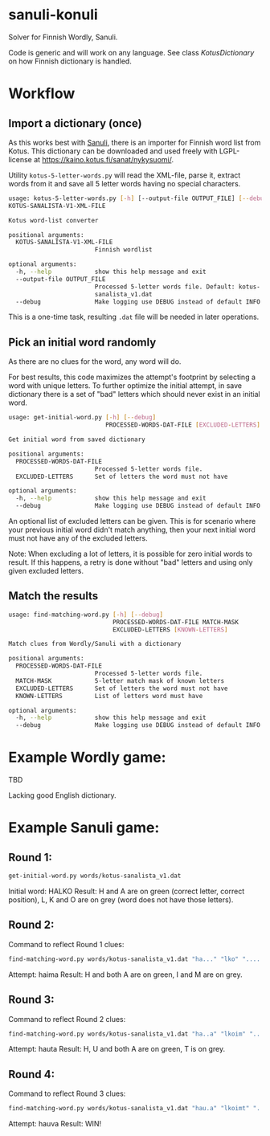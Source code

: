 # sanuli-konuli
Solver for Finnish Wordly, Sanuli.

Code is generic and will work on any language. See class _KotusDictionary_
on how Finnish dictionary is handled.

# Workflow

## Import a dictionary (once)
As this works best with [Sanuli](https://sanuli.fi), there is an importer for
Finnish word list from Kotus. This dictionary can be downloaded and used freely
with LGPL-license at https://kaino.kotus.fi/sanat/nykysuomi/.

Utility `kotus-5-letter-words.py` will read the XML-file, parse it,
extract words from it and save all 5 letter words having no special characters.

```bash
usage: kotus-5-letter-words.py [-h] [--output-file OUTPUT_FILE] [--debug]
KOTUS-SANALISTA-V1-XML-FILE

Kotus word-list converter

positional arguments:
  KOTUS-SANALISTA-V1-XML-FILE
                        Finnish wordlist

optional arguments:
  -h, --help            show this help message and exit
  --output-file OUTPUT_FILE
                        Processed 5-letter words file. Default: kotus-
                        sanalista_v1.dat
  --debug               Make logging use DEBUG instead of default INFO.

```

This is a one-time task, resulting `.dat` file will be needed in later operations.

## Pick an initial word randomly

As there are no clues for the word, any word will do.

For best results, this code maximizes the attempt's footprint by selecting
a word with unique letters. To further optimize the initial attempt, in
save dictionary there is a set of "bad" letters which should never exist in an
initial word.

```bash
usage: get-initial-word.py [-h] [--debug]
                           PROCESSED-WORDS-DAT-FILE [EXCLUDED-LETTERS]

Get initial word from saved dictionary

positional arguments:
  PROCESSED-WORDS-DAT-FILE
                        Processed 5-letter words file.
  EXCLUDED-LETTERS      Set of letters the word must not have

optional arguments:
  -h, --help            show this help message and exit
  --debug               Make logging use DEBUG instead of default INFO.
```

An optional list of excluded letters can be given. This is for scenario where
your previous initial word didn't match anything, then your next initial word
must not have any of the excluded letters.

Note: When excluding a lot of letters, it is possible for zero initial words
to result. If this happens, a retry is done without "bad" letters and using
only given excluded letters.

## Match the results

```bash
usage: find-matching-word.py [-h] [--debug]
                             PROCESSED-WORDS-DAT-FILE MATCH-MASK
                             EXCLUDED-LETTERS [KNOWN-LETTERS]

Match clues from Wordly/Sanuli with a dictionary

positional arguments:
  PROCESSED-WORDS-DAT-FILE
                        Processed 5-letter words file.
  MATCH-MASK            5-letter match mask of known letters
  EXCLUDED-LETTERS      Set of letters the word must not have
  KNOWN-LETTERS         List of letters word must have

optional arguments:
  -h, --help            show this help message and exit
  --debug               Make logging use DEBUG instead of default INFO.
```

# Example Wordly game:
TBD

Lacking good English dictionary.

# Example Sanuli game:

## Round 1:
```bash
get-initial-word.py words/kotus-sanalista_v1.dat
```
Initial word: HALKO
Result: H and A are on green (correct letter, correct position),
L, K and O are on grey (word does not have those letters).

## Round 2:
Command to reflect Round 1 clues:
```bash
find-matching-word.py words/kotus-sanalista_v1.dat "ha..." "lko" "....."
```
Attempt: haima
Result: H and both A are on green,
I and M are on grey.

## Round 3:
Command to reflect Round 2 clues:
```bash
find-matching-word.py words/kotus-sanalista_v1.dat "ha..a" "lkoim" "....."
```
Attempt: hauta
Result: H, U and both A are on green,
T is on grey.

## Round 4:
Command to reflect Round 3 clues:
```bash
find-matching-word.py words/kotus-sanalista_v1.dat "hau.a" "lkoimt" "....."
```
Attempt: hauva
Result: WIN!
